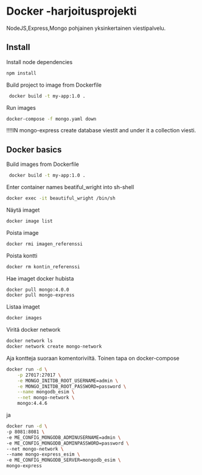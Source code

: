 # Docker -harjoitusprojekti
NodeJS,Express,Mongo pohjainen yksinkertainen viestipalvelu.

## Install
Install node dependencies
```bash
npm install
```

Build project to image from Dockerfile
```bash
 docker build -t my-app:1.0 .
 ```

Run images
```bash
docker-compose -f mongo.yaml down
 ```

!!!!IN mongo-express create database viestit and under it a collection viesti. 


## Docker basics
Build images from Dockerfile
```bash
 docker build -t my-app:1.0 .
 ```

Enter container names beatiful_wright into sh-shell
```bash
docker exec -it beautiful_wright /bin/sh

```

Näytä imaget
```bash
docker image list
```
Poista image
```bash
docker rmi imagen_referenssi
```
Poista kontti
```bash
docker rm kontin_referenssi
```

Hae imaget docker hubista
```bash
docker pull mongo:4.0.0
docker pull mongo-express
```

Listaa imaget
```bash
docker images
```

Viritä docker network
```bash
docker network ls
docker network create mongo-network
```

Aja kontteja suoraan komentoriviltä. Toinen tapa on docker-compose
```bash
docker run -d \
    -p 27017:27017 \
    -e MONGO_INITDB_ROOT_USERNAME=admin \
    -e MONGO_INITDB_ROOT_PASSWORD=password \
    --name mongodb_esim \
    --net mongo-network \
    mongo:4.4.6
```
ja
```bash
docker run -d \
-p 8081:8081 \
-e ME_CONFIG_MONGODB_ADMINUSERNAME=admin \
-e ME_CONFIG_MONGODB_ADMINPASSWORD=password \
--net mongo-network \
--name mongo-express_esim \
-e ME_CONFIG_MONGODB_SERVER=mongodb_esim \
mongo-express
```

